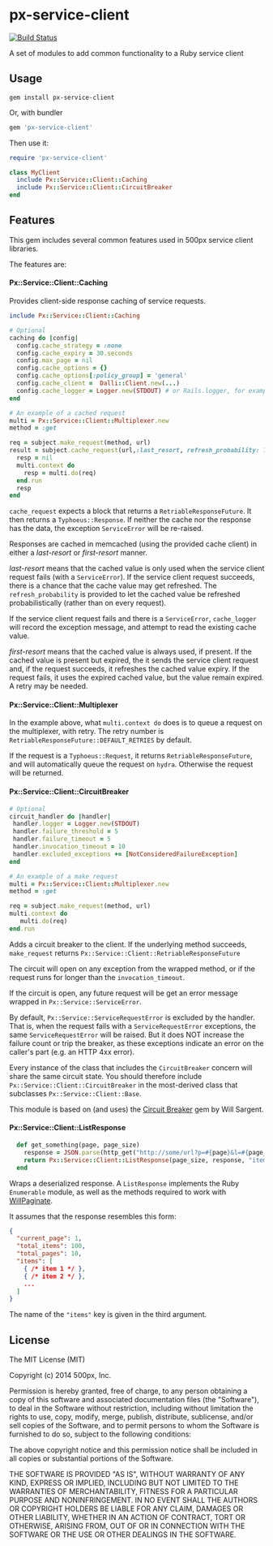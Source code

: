 px-service-client
=================

[![Build Status](https://semaphoreapp.com/api/v1/projects/3e3b69a9-7606-49d9-a9e1-acea22b026c4/277528/badge.png)](https://semaphoreapp.com/500px/ruby-service-client)

A set of modules to add common functionality to a Ruby service client

Usage
-----

```
gem install px-service-client
```

Or, with bundler

```ruby
gem 'px-service-client'
```

Then use it:

```ruby
require 'px-service-client'

class MyClient
  include Px::Service::Client::Caching
  include Px::Service::Client::CircuitBreaker
end

```

Features
--------

This gem includes several common features used in 500px service client libraries.

The features are:

#### Px::Service::Client::Caching

Provides client-side response caching of service requests.  

```ruby
include Px::Service::Client::Caching

# Optional
caching do |config|
  config.cache_strategy = :none
  config.cache_expiry = 30.seconds
  config.max_page = nil
  config.cache_options = {}
  config.cache_options[:policy_group] = 'general'
  config.cache_client =  Dalli::Client.new(...)
  config.cache_logger = Logger.new(STDOUT) # or Rails.logger, for example
end

# An example of a cached request
multi = Px::Service::Client::Multiplexer.new
method = :get

req = subject.make_request(method, url)
result = subject.cache_request(url,:last_resort, refresh_probability: 1) do
  resp = nil
  multi.context do
    resp = multi.do(req)
  end.run
  resp
end
```

`cache_request` expects a block that returns a `RetriableResponseFuture`. It then returns a `Typhoeus::Response`. If neither the cache nor the response has the data, the exception `ServiceError` will be re-raised. 

Responses are cached in memcached (using the provided cache client) in either a *last-resort* or *first-resort* manner.

*last-resort* means that the cached value is only used when the service client request fails (with a
`ServiceError`). If the service client request succeeds, there is a chance that the cache value may get refreshed. The `refresh_probability` is provided to let the cached value
be refreshed probabilistically (rather than on every request). 

If the service client request fails and there is a `ServiceError`, `cache_logger` will record the exception message, and attempt to read the existing cache value. 

*first-resort* means that the cached value is always used, if present.  If the cached value is present but expired, the it sends the service client request and, if the request succeeds, it refreshes the cached value expiry. If the request fails, it uses the expired cached value, but the value remain expired. A retry may be needed. 

#### Px::Service::Client::Multiplexer
In the example above, what `multi.context do` does is to queue a request on the multiplexer, with retry. The retry number is `RetriableResponseFuture::DEFAULT_RETRIES` by default.

If the request is a `Typhoeus::Request`, it returns `RetriableResponseFuture`, and will automatically queue the request on `hydra`. Otherwise the request will be returned.

#### Px::Service::Client::CircuitBreaker

```ruby
# Optional
circuit_handler do |handler|
 handler.logger = Logger.new(STDOUT)
 handler.failure_threshold = 5
 handler.failure_timeout = 5
 handler.invocation_timeout = 10
 handler.excluded_exceptions += [NotConsideredFailureException]
end

# An example of a make request
multi = Px::Service::Client::Multiplexer.new
method = :get

req = subject.make_request(method, url)
multi.context do
   multi.do(req)
end.run
```

Adds a circuit breaker to the client.  If the underlying method succeeds, `make_request` returns `Px::Service::Client::RetriableResponseFuture`

The circuit will open on any exception from the wrapped method, or if the request runs for longer than the `invocation_timeout`.

If the circuit is open, any future request will be get an error message wrapped in `Px::Service::ServiceError`. 

By default, `Px::Service::ServiceRequestError` is excluded by the handler. That is, when the request fails with a `ServiceRequestError` exceptions, the same `ServiceRequestError` will be raised. But it does NOT increase the failure count or trip the breaker, as these exceptions indicate an error on the caller's part (e.g. an HTTP 4xx error).

Every instance of the class that includes the `CircuitBreaker` concern will share the same circuit state.  You should therefore include `Px::Service::Client::CircuitBreaker` in the most-derived class that subclasses
`Px::Service::Client::Base`.

This module is based on (and uses) the [Circuit Breaker](https://github.com/wsargent/circuit_breaker) gem by Will Sargent.

#### Px::Service::Client::ListResponse

```ruby
  def get_something(page, page_size)
    response = JSON.parse(http_get("http://some/url?p=#{page}&l=#{page_size}"))
    return Px::Service::Client::ListResponse(page_size, response, "items")
  end

```

Wraps a deserialized response.  A `ListResponse` implements the Ruby `Enumerable` module, as well
as the methods required to work with [WillPaginate](https://github.com/mislav/will_paginate).

It assumes that the response resembles this form:
```json
{
  "current_page": 1,
  "total_items": 100,
  "total_pages": 10,
  "items": [
    { /* item 1 */ },
    { /* item 2 */ },
    ...
  ]
}
```

The name of the `"items"` key is given in the third argument.

License
-------

The MIT License (MIT)

Copyright (c) 2014 500px, Inc.

Permission is hereby granted, free of charge, to any person obtaining a copy
of this software and associated documentation files (the "Software"), to deal
in the Software without restriction, including without limitation the rights
to use, copy, modify, merge, publish, distribute, sublicense, and/or sell
copies of the Software, and to permit persons to whom the Software is
furnished to do so, subject to the following conditions:

The above copyright notice and this permission notice shall be included in
all copies or substantial portions of the Software.

THE SOFTWARE IS PROVIDED "AS IS", WITHOUT WARRANTY OF ANY KIND, EXPRESS OR
IMPLIED, INCLUDING BUT NOT LIMITED TO THE WARRANTIES OF MERCHANTABILITY,
FITNESS FOR A PARTICULAR PURPOSE AND NONINFRINGEMENT. IN NO EVENT SHALL THE
AUTHORS OR COPYRIGHT HOLDERS BE LIABLE FOR ANY CLAIM, DAMAGES OR OTHER
LIABILITY, WHETHER IN AN ACTION OF CONTRACT, TORT OR OTHERWISE, ARISING FROM,
OUT OF OR IN CONNECTION WITH THE SOFTWARE OR THE USE OR OTHER DEALINGS IN
THE SOFTWARE.
